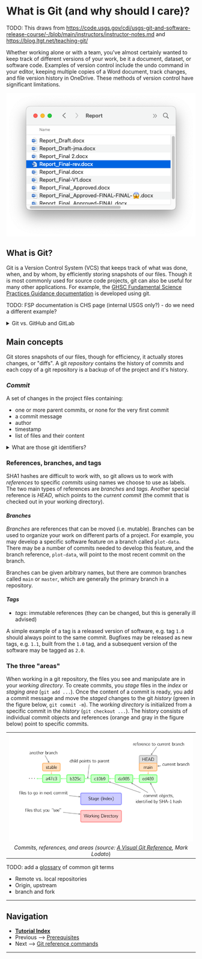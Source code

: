 # What is Git (and why should I care)?

TODO: This draws from https://code.usgs.gov/cdi/usgs-git-and-software-release-course/-/blob/main/instructors/instructor-notes.md and https://blog.ltgt.net/teaching-git/

<!---
Material drawn from:
- https://code.usgs.gov/cdi/usgs-git-and-software-release-course/-/blob/main/instructors/instructor-notes.md
- https://code.usgs.gov/cdi/usgs-git-and-software-release-course/-/blob/main/learners/setup.md
---->

Whether working alone or with a team, you've almost certainly wanted to keep track of different
versions of your work, be it a document, dataset, or software code. Examples of version control
include the undo command in your editor, keeping multiple copies of a Word document, track changes,
and file version history in OneDrive. These methods of version control have significant limitations.

![Multiple drafts mess](../img/reports.png)

## What is Git?

Git is a Version Control System (VCS) that keeps track of what was done, when, and by whom, by
efficiently storing snapshots of our files. Though it is most commonly used for source code
projects, git can also be useful for many other applications. For example, the
[GHSC Fundamental Science Practices Guidance documentation](https://ghsc.code-pages.chs.usgs.gov/fsp/guidelines/index.html)
is developed using git.

TODO: FSP documentation is CHS page (internal USGS only?) - do we need a different example?

<details>

<summary>Git vs. GitHub and GitLab</summary>

### Git vs. GitHub and GitLab

- Git: open source software version control system
- GitLab and GitHub: platforms that host Git repositories for web-based collaboration and provide
  additional tools

</details>

## Main concepts

Git stores snapshots of our files, though for efficiency, it actually stores changes, or "diffs".
A git *repository* contains the history of commits and each copy of a git repository is a backup of
of the project and it's history.

### *Commit*

A set of changes in the project files containing:

- one or more parent commits, or none for the very first commit
- a commit message
- author
- timestamp
- list of files and their content

<details>

<summary>What are those git identifiers?</summary>

### Git SHA1 Hashes

Each object (file, commit, etc.) is identified by the SHA1 hash of the objects contents. Git allows
us to work with a unique prefix of the full SHA1 hash, or the first six or eight characters of the
40-digit hexadecimal number.

</details>

### References, branches, and tags

SHA1 hashes are difficult to work with, so git allows us to work with *references* to specific
*commits* using names we choose to use as labels. The two main types of references are *branches* and *tags*.
Another special reference is *HEAD*, which points to the *current commit* (the commit that is
checked out in your working directory).

#### *Branches*

*Branches* are references that can be moved (i.e. mutable). Branches can be used to organize your
work on different parts of a project. For example, you may develop a specific software feature on
a branch called `plot-data`. There may be a number of commits needed to develop this feature, and
the branch reference, `plot-data`, will point to the most recent commit on the branch.

Branches can be given arbitrary names, but there are common branches called `main` or `master`,
which are generally the primary branch in a repository.

#### *Tags*

- *tags*: immutable references (they can be changed, but this is generally ill advised)

A simple example of a tag is a released version of software, e.g. tag `1.0` should always point to
the same commit. Bugfixes may be released as new tags, e.g. `1.1`, built from the `1.0` tag, and a
subsequent version of the software may be tagged as `2.0`.

### The three "areas"

When working in a git repository, the files you see and manipulate are in your *working directory*.
To create commits, you *stage* files in the *index* or *staging area* (`git add ...`). Once the
content of a commit is ready, you add a commit message and move the *staged* changes to the git
*history* (green in the figure below, `git commit -m`). The *working directory* is initialized from
a specific commit in the *history* (`git checkout ...`). The history consists of individual commit
objects and references (orange and gray in the figure below) point to specific commits.

|     |
|:---:|
|<img src="../img/visual_git-conventions.png" alt="Git Conventions" style="background-color:white;" longdesc="https://marklodato.github.io/visual-git-guide/conventions.svg.png" />|
|*Commits, references, and areas (source: [A Visual Git Reference](https://marklodato.github.io/visual-git-guide/index-en.html#conventions), Mark Lodato*)|

TODO: add a [glossary](./glossary.md) of common git terms

- Remote vs. local repositories
- Origin, upstream
- branch and fork

------

## Navigation

- [**Tutorial Index**](../README.md#tutorial-outline)
- Previous --> [Prerequisites](../README#pre-tutorial-instructions)
- Next --> [Git reference commands](./pages/git-help-and-config.md)

------
